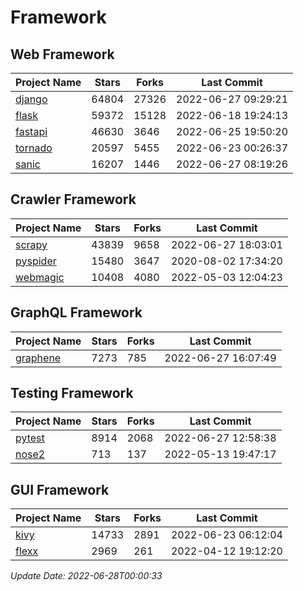 # Framework

## Web Framework
| Project Name | Stars | Forks | Last Commit |
| ------------ | ----- | ----- | ----------- |
| [django](https://github.com/django/django) | 64804 | 27326 | 2022-06-27 09:29:21 |
| [flask](https://github.com/pallets/flask) | 59372 | 15128 | 2022-06-18 19:24:13 |
| [fastapi](https://github.com/tiangolo/fastapi) | 46630 | 3646 | 2022-06-25 19:50:20 |
| [tornado](https://github.com/tornadoweb/tornado) | 20597 | 5455 | 2022-06-23 00:26:37 |
| [sanic](https://github.com/sanic-org/sanic) | 16207 | 1446 | 2022-06-27 08:19:26 |

## Crawler Framework
| Project Name | Stars | Forks | Last Commit |
| ------------ | ----- | ----- | ----------- |
| [scrapy](https://github.com/scrapy/scrapy) | 43839 | 9658 | 2022-06-27 18:03:01 |
| [pyspider](https://github.com/binux/pyspider) | 15480 | 3647 | 2020-08-02 17:34:20 |
| [webmagic](https://github.com/code4craft/webmagic) | 10408 | 4080 | 2022-05-03 12:04:23 |

## GraphQL Framework
| Project Name | Stars | Forks | Last Commit |
| ------------ | ----- | ----- | ----------- |
| [graphene](https://github.com/graphql-python/graphene) | 7273 | 785 | 2022-06-27 16:07:49 |

## Testing Framework
| Project Name | Stars | Forks | Last Commit |
| ------------ | ----- | ----- | ----------- |
| [pytest](https://github.com/pytest-dev/pytest) | 8914 | 2068 | 2022-06-27 12:58:38 |
| [nose2](https://github.com/nose-devs/nose2) | 713 | 137 | 2022-05-13 19:47:17 |

## GUI Framework
| Project Name | Stars | Forks | Last Commit |
| ------------ | ----- | ----- | ----------- |
| [kivy](https://github.com/kivy/kivy) | 14733 | 2891 | 2022-06-23 06:12:04 |
| [flexx](https://github.com/flexxui/flexx) | 2969 | 261 | 2022-04-12 19:12:20 |

*Update Date: 2022-06-28T00:00:33*